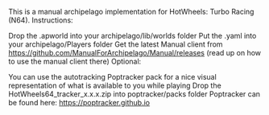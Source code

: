 This is a manual archipelago implementation for HotWheels: Turbo Racing (N64).
Instructions:

Drop the .apworld into your archipelago/lib/worlds folder
Put the .yaml into your archipelago/Players folder
Get the latest Manual client from https://github.com/ManualForArchipelago/Manual/releases
(read up on how to use the manual client there)
Optional:

You can use the autotracking Poptracker pack for a nice visual representation of what is available to you while playing
Drop the HotWheels64_tracker_x.x.x.zip into poptracker/packs folder
Poptracker can be found here: https://poptracker.github.io
